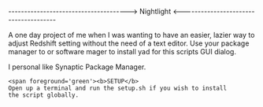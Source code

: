 --------------------------------------> Nightlight <--------------------------------------

A one day project of me when I was wanting to have an easier, lazier way to adjust Redshift
setting without the need of a text editor. Use your package manager to or software mager to
install <span foreground='green'>yad</span> for this scripts GUI dialog.

I personal like <span foreground='green'>Synaptic Package Manager</span>.

	<span foreground='green'><b>SETUP</b>
	Open up a terminal and run the setup.sh if you wish to install
	the script globally.